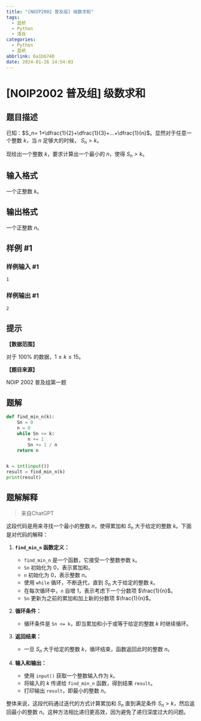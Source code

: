 ```yaml
---
title: "[NOIP2002 普及组] 级数求和"
tags:
  - 蓝桥
  - Python
  - 洛谷
categories:
  - Python
  - 蓝桥
abbrlink: 6a1bb740
date: 2024-01-26 14:54:03
---
```


# [NOIP2002 普及组] 级数求和

## 题目描述

已知：$S_n= 1+\dfrac{1}{2}+\dfrac{1}{3}+…+\dfrac{1}{n}$。显然对于任意一个整数 $k$，当 $n$ 足够大的时候， $S_n>k$。

现给出一个整数 $k$，要求计算出一个最小的 $n$，使得 $S_n>k$。

## 输入格式

一个正整数 $k$。

## 输出格式

一个正整数 $n$。

## 样例 #1

### 样例输入 #1

```
1
```

### 样例输出 #1

```
2
```

## 提示

**【数据范围】**

对于 $100\%$ 的数据，$1\le k \le 15$。

**【题目来源】**

NOIP 2002 普及组第一题

## 题解

```python
def find_min_n(k):
    Sn = 0
    n = 0
    while Sn <= k:
        n += 1
        Sn += 1 / n
    return n


k = int(input())
result = find_min_n(k)
print(result)

```

## 题解解释

> 来自ChatGPT

这段代码是用来寻找一个最小的整数 $n$，使得累加和 $S_n$ 大于给定的整数 $k$。下面是对代码的解释：

1. **`find_min_n` 函数定义：**
   - `find_min_n` 是一个函数，它接受一个整数参数 `k`。
   - `Sn` 初始化为 0，表示累加和。
   - `n` 初始化为 0，表示整数 $n$。
   - 使用 `while` 循环，不断迭代，直到 $S_n$ 大于给定的整数 $k$。
   - 在每次循环中，`n` 自增 1，表示考虑下一个分数项 $\frac{1}{n}$。
   - `Sn` 更新为之前的累加和加上新的分数项 $\frac{1}{n}$。

2. **循环条件：**
   - 循环条件是 `Sn <= k`，即当累加和小于或等于给定的整数 $k$ 时继续循环。

3. **返回结果：**
   - 一旦 $S_n$ 大于给定的整数 $k$，循环结束，函数返回此时的整数 $n$。

4. **输入和输出：**
   - 使用 `input()` 获取一个整数输入作为 $k$。
   - 将输入的 $k$ 传递给 `find_min_n` 函数，得到结果 `result`。
   - 打印输出 `result`，即最小的整数 $n$。

整体来说，这段代码通过迭代的方式计算累加和 $S_n$ 直到满足条件 $S_n > k$，然后返回最小的整数 $n$。这种方法相比递归更高效，因为避免了递归深度过大的问题。
